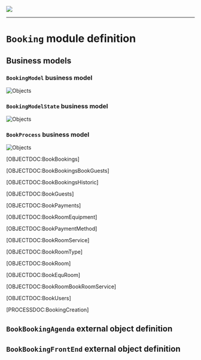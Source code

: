 <!--
 ___ _            _ _    _ _    __
/ __(_)_ __  _ __| (_)__(_) |_ /_/
\__ \ | '  \| '_ \ | / _| |  _/ -_)
|___/_|_|_|_| .__/_|_\__|_|\__\___|
            |_| 
-->
![](https://docs.simplicite.io//logos/logo250.png)
* * *

`Booking` module definition
===========================



Business models
---------------

### `BookingModel` business model

<img src="[MODEL:BookingModel]" alt="Objects">

### `BookingModelState` business model

<img src="[MODEL:BookingModelState]" alt="Objects">

### `BookProcess` business model
<img src="[MODEL:BookProcess]" alt="Objects">

[OBJECTDOC:BookBookings]

[OBJECTDOC:BookBookingsBookGuests]

[OBJECTDOC:BookBookingsHistoric]

[OBJECTDOC:BookGuests]

[OBJECTDOC:BookPayments]

[OBJECTDOC:BookRoomEquipment]

[OBJECTDOC:BookPaymentMethod]

[OBJECTDOC:BookRoomService]

[OBJECTDOC:BookRoomType]

[OBJECTDOC:BookRoom]

[OBJECTDOC:BookEquRoom]

[OBJECTDOC:BookRoomBookRoomService]

[OBJECTDOC:BookUsers]

[PROCESSDOC:BookingCreation]

`BookBookingAgenda` external object definition
----------------------------------------------




`BookBookingFrontEnd` external object definition
------------------------------------------------




